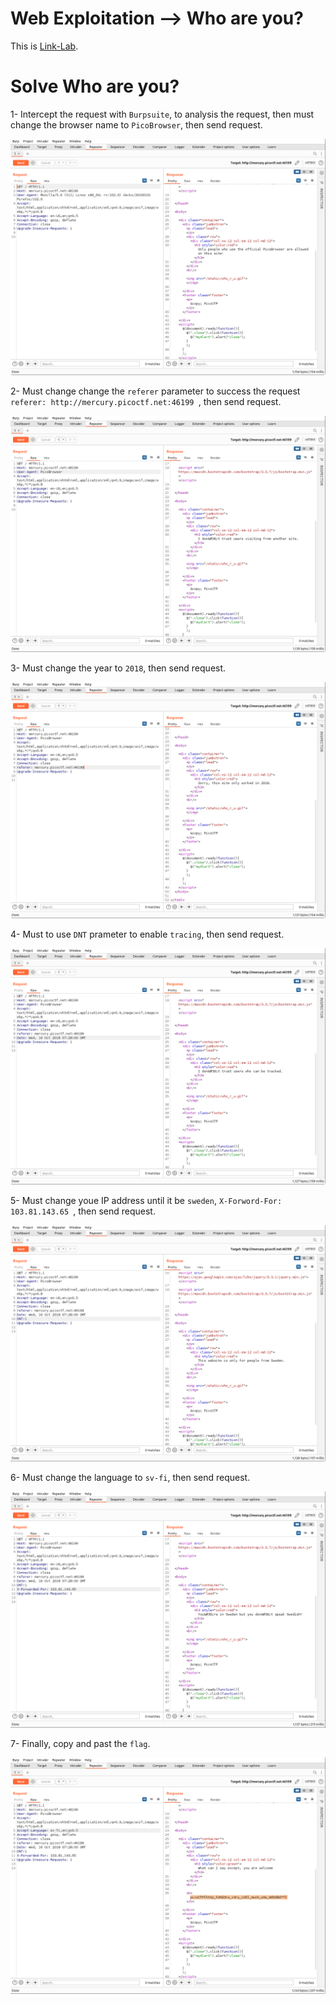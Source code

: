 # Web Exploitation --> Who are you?
This is [Link-Lab](https://play.picoctf.org/practice/challenge/142?category=1&page=1&solved=0).
# Solve Who are you?
1- Intercept the request with `Burpsuite`, to analysis the request, then must change the browser name to `PicoBrowser`, then send request.<br />

![1](screenshots/1.png)
<br />

2- Must change change the `referer` parameter to success the request `referer: http://mercury.picoctf.net:46199 `, then send request.
<br />

![2](screenshots/2.png)
<br />

3- Must change the year to `2018`, then send request.
<br />

![3](screenshots/3.png)
<br />

4- Must to use `DNT` prameter to enable `tracing`, then send request.
<br />

![4](screenshots/4.png)
<br />

5- Must change youe IP address until it be `sweden`, `X-Forword-For: 103.81.143.65 `, then send request.
<br />

![5](screenshots/5.png)
<br />

6- Must change the language to `sv-fi`, then send request.
<br />

![6](screenshots/6.png)
<br />

7- Finally, copy and past the `flag`.
<br />

![7](screenshots/7.png)
<br />
